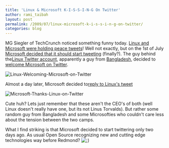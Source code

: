 ```yaml
---
title: 'Linux & Microsoft K-I-S-S-I-N-G On Twitter'
author: rami_taibah
layout: post
permalink: /2009/07/linux-microsoft-k-i-s-s-i-n-g-on-twitter/
categories: blog
---
```

MG Siegler of TechCrunch noticed something funny today. [Linux and Microsoft were holding peace tweets](http://www.techcrunch.com/2009/07/03/microsoft-and-linux-hold-peace-tweets/)! Well not exactly, but on the 1st of July [Microsoft decided that it should start tweetin](http://www.techcrunch.com/2009/07/01/microsoft-starts-officially-tweeting/)[g](http://www.techcrunch.com/2009/07/01/microsoft-starts-officially-tweeting/) (finally?). The guy behind the[Linux Twitter account](http://www.twitter.com/linux), apparently a guy from [Bangladesh](http://linux.org.bd/), decided to [welcome Microsoft on Twitter](http://twitter.com/Linux/status/2434030368).

![Linux-Welcoming-Microsoft-on-Twitter](http://192.168.1.33/blog2/wp-content/uploads/2009/07/Linux-Welcoming-Microsoft-on-Twitter.png)

Almost a day later, Microsoft decided to[reply to Linux's tweet](http://twitter.com/Microsoft/status/2456590676)

![Microsoft-Thanks-Linux-on-Twitter](http://192.168.1.33/blog2/wp-content/uploads/2009/07/Microsoft-Thanks-Linux-on-Twitter.png)

Cute huh? Lets just remember that these aren't the CEO's of both (well Linux doesn't really have one, but its not Linus Torvalds). But rather some random guy from Bangladesh and some Microsofties who couldn't  care less about the tension between the two camps.

What I find striking is that Microsoft decided to start twittering only two days ago. As usual Open Source recognizing new and cutting edge technologies way before Redmond? ![;)](http://192.168.1.2/blog2/wp-includes/images/smilies/icon_wink.gif)